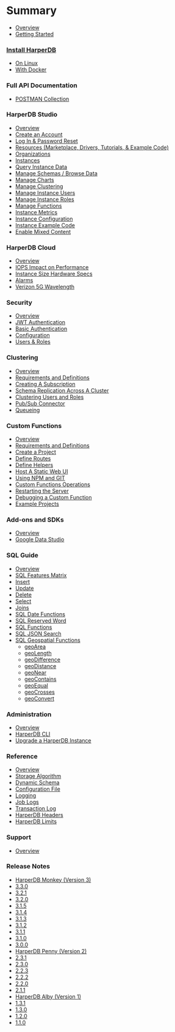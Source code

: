 # Summary

* [Overview](docs/getting-started/developer-documentation.md)
* [Getting Started](docs/getting-started/getting-started.md)

### [Install HarperDB](docs/install-harperdb/index.md)
* [On Linux](docs/install-harperdb/linux.md)
* [With Docker](docs/install-harperdb/docker.md)

### Full API Documentation
* [POSTMAN Collection](https://api.harperdb.io)

### HarperDB Studio
* [Overview](../harperdb-studio/index.md)
* [Create an Account]()
* [Log In & Password Reset]()
* [Resources (Marketplace, Drivers, Tutorials, & Example Code)]()
* [Organizations]()
* [Instances]()
* [Query Instance Data]()
* [Manage Schemas / Browse Data]()
* [Manage Charts]()
* [Manage Clustering]()
* [Manage Instance Users]()
* [Manage Instance Roles]()
* [Manage Functions]()
* [Instance Metrics]()
* [Instance Configuration]()
* [Instance Example Code]()
* [Enable Mixed Content]()

### HarperDB Cloud
* [Overview](../harperdb-cloud/index.md)
* [IOPS Impact on Performance]()
* [Instance Size Hardware Specs]()
* [Alarms]()
* [Verizon 5G Wavelength]()

### Security
* [Overview](../security/index.md)
* [JWT Authentication]()
* [Basic Authentication]()
* [Configuration]()
* [Users & Roles]()

### Clustering
* [Overview](../clustering/index.md)
* [Requirements and Definitions]()
* [Creating A Subscription]()
* [Schema Replication Across A Cluster]()
* [Clustering Users and Roles]()
* [Pub/Sub Connector]()
* [Queueing]()

### Custom Functions
* [Overview](../custom-functions/index.md)
* [Requirements and Definitions]()
* [Create a Project]()
* [Define Routes]()
* [Define Helpers]()
* [Host A Static Web UI]()
* [Using NPM and GIT]()
* [Custom Functions Operations]()
* [Restarting the Server]()
* [Debugging a Custom Function]()
* [Example Projects]()

### Add-ons and SDKs
* [Overview](../add-ons-and-sdks/index.md)
* [Google Data Studio]()

### SQL Guide
* [Overview](../sql-guide/index.md)
* [SQL Features Matrix]()
* [Insert]()
* [Update]()
* [Delete]()
* [Select]()
* [Joins]()
* [SQL Date Functions]()
* [SQL Reserved Word]()
* [SQL Functions]()
* [SQL JSON Search]()
* [SQL Geospatial Functions](../sql-guide/geospatial-functions.md)
  * [geoArea](../sql-guide/geospatial-functions-geoarea.md)
  * [geoLength]()
  * [geoDifference]()
  * [geoDistance]()
  * [geoNear]()
  * [geoContains]()
  * [geoEqual]()
  * [geoCrosses]()
  * [geoConvert]()

### Administration
* [Overview](../administration/index.md)
* [HarperDB CLI]()
* [Upgrade a HarperDB Instance]()

### Reference
* [Overview](../reference/index.md)
* [Storage Algorithm]()
* [Dynamic Schema]()
* [Configuration File]()
* [Logging]()
* [Job Logs]() 
* [Transaction Log]() 
* [HarperDB Headers]() 
* [HarperDB Limits]()

### Support
* [Overview](../support/index.md)

### Release Notes
* [HarperDB Monkey (Version 3)](../release-notes/3.Monkey.md)
* [3.3.0](../release-notes/3.3.0.md)
* [3.2.1]()
* [3.2.0]()
* [3.1.5]()
* [3.1.4]()
* [3.1.3]()
* [3.1.2]()
* [3.1.1]()
* [3.1.0]()
* [3.0.0]()
* [HarperDB Penny (Version 2)](../release-notes/2.Penny.md)
* [2.3.1]()
* [2.3.0]()
* [2.2.3]()
* [2.2.2]()
* [2.2.0]()
* [2.1.1]()
* [HarperDB Alby (Version 1)](../release-notes/1.Alby.md)
* [1.3.1]()
* [1.3.0]()
* [1.2.0]()
* [1.1.0]()
